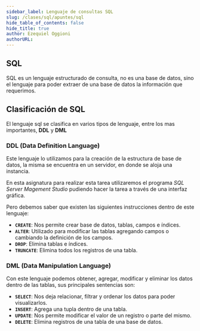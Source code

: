 ```yaml
---
sidebar_label: Lenguaje de consultas SQL
slug: /clases/sql/apuntes/sql
hide_table_of_contents: false
hide_title: true
author: Ezequiel Oggioni
authorURL: 
---
```

## SQL
SQL es un lenguaje estructurado de consulta, no es una base de datos, sino el lenguaje para poder extraer de una base de datos la información que requerimos.

## Clasificación de SQL
El lenguaje sql se clasifica en varios tipos de lenguaje, entre los mas importantes, **DDL** y **DML**

### DDL (Data Definition Language)
Este lenguaje lo utilizamos para la creación de la estructura de base de datos, la misma se encuentra en un servidor, en donde se aloja una instancia.

En esta asignatura para realizar esta tarea utilizaremos el programa *SQL Server Magement Studio* pudiendo hacer la tarea a través de una interfaz gráfica.

Pero debemos saber que existen las siguientes instrucciones dentro de este lenguaje:

* **`CREATE`**: Nos permite crear base de datos, tablas, campos e índices.
* **`ALTER`**: Utilizado para modificar las tablas agregando campos o cambiando la definición de los campos.
* **`DROP`**: Elimina tablas e índices.
* **`TRUNCATE`**: Elimina todos los registros de una tabla.

### DML (Data Manipulation Language)
Con este lenguaje podemos obtener, agregar, modificar y eliminar los datos dentro de las tablas, sus principales sentencias son:

* **`SELECT`**: Nos deja relacionar, filtrar y ordenar los datos para poder visualizarlos.
* **`INSERT`**: Agrega una tupla dentro de una tabla.
* **`UPDATE`**: Nos permite modificar el valor de un registro o parte del mismo.
* **`DELETE`**: Elimina registros de una tabla de una base de datos.